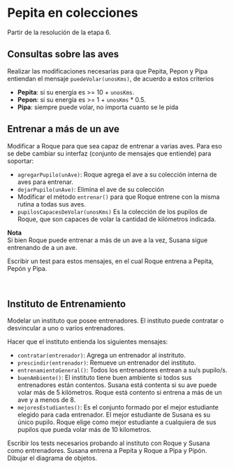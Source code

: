 # Pepita en colecciones

Partir de la resolución de la etapa 6.


## Consultas sobre las aves

Realizar las modificaciones necesarias para que Pepita, Pepon y Pipa entiendan el mensaje `puedeVolar(unosKms)`, de acuerdo a estos criterios
- **Pepita**: si su energía es >= 10 + `unosKms`.
- **Pepon**: si su energía es >= 1 + `unosKms` * 0.5. 
- **Pipa**: siempre puede volar, no importa cuanto se le pida 


## Entrenar a más de un ave 

Modificar a Roque para que sea capaz de entrenar a varias aves. Para eso se debe cambiar su interfaz (conjunto de mensajes que entiende) para soportar:
- `agregarPupilo(unAve)`: Roque agrega el ave a su colección interna de aves para entrenar. 
- `dejarPupilo(unAve)`: Elimina el ave de su colección
- Modificar el método `entrenar()` para que Roque entrene con la misma rutina a todas sus aves. 
- `pupilosCapacesDeVolar(unosKms)` Es la colección de los pupilos de Roque, que son capaces de volar la cantidad de kilómetros indicada.

**Nota** <br>
Si bien Roque puede entrenar a más de un ave a la vez, Susana sigue entrenando de a un ave.

Escribir un test para estos mensajes, en el cual Roque entrena a Pepita, Pepón y Pipa.


<br>

## Instituto de Entrenamiento 
Modelar un instituto que posee entrenadores. El instituto puede contratar o desvincular a uno o varios entrenadores.

Hacer que el instituto entienda los siguientes mensajes:
- `contratar(entrenador)`: Agrega un entrenador al instrituto.
- `prescindir(entrenador)`: Remueve un entrenador del instituto.   
- `entrenamientoGeneral()`: Todos los entrenadores entrean a su/s pupilo/s.
- `buenAmbiente()`: El instituto tiene buen ambiente si todos sus entrenadores están contentos. Susana está contenta si su ave puede volar más de 5 kilómetros. Roque está contento si entrena a más de un ave y a menos de 8.  
- `mejoresEstudiantes()`: Es el conjunto formado por el mejor estudiante elegido para cada entrenador. El mejor estudiante de Susana es su único pupilo. Roque elige como mejor estudiante a cualquiera de sus pupilos que pueda volar más de 10 kilometros. 
  

Escribir los tests necesarios probando al instituto con Roque y Susana como entrenadores. Susana entrena a Pepita y Roque a Pipa y Pipón. 
Dibujar el diagrama de objetos.
